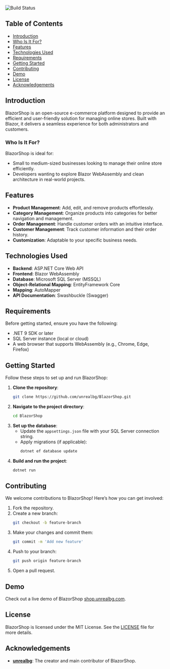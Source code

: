 ![Build Status](https://github.com/unrealbg/BlazorShop/actions/workflows/dotnet.yml/badge.svg)

## Table of Contents
- [Introduction](#introduction)
- [Who Is It For?](#who-is-it-for)
- [Features](#features)
- [Technologies Used](#technologies-used)
- [Requirements](#requirements)
- [Getting Started](#getting-started)
- [Contributing](#contributing)
- [Demo](#demo)
- [License](#license)
- [Acknowledgements](#acknowledgements)

## Introduction
BlazorShop is an open-source e-commerce platform designed to provide an efficient and user-friendly solution for managing online stores. Built with Blazor, it delivers a seamless experience for both administrators and customers.

### Who Is It For?
BlazorShop is ideal for:
- Small to medium-sized businesses looking to manage their online store efficiently.
- Developers wanting to explore Blazor WebAssembly and clean architecture in real-world projects.

## Features
- **Product Management**: Add, edit, and remove products effortlessly.
- **Category Management**: Organize products into categories for better navigation and management.
- **Order Management**: Handle customer orders with an intuitive interface.
- **Customer Management**: Track customer information and their order history.
- **Customization**: Adaptable to your specific business needs.

## Technologies Used
- **Backend**: ASP.NET Core Web API
- **Frontend**: Blazor WebAssembly
- **Database**: Microsoft SQL Server (MSSQL)
- **Object-Relational Mapping**: EntityFramework Core
- **Mapping**: AutoMapper
- **API Documentation**: Swashbuckle (Swagger)

## Requirements
Before getting started, ensure you have the following:
- .NET 9 SDK or later
- SQL Server instance (local or cloud)
- A web browser that supports WebAssembly (e.g., Chrome, Edge, Firefox)

## Getting Started
Follow these steps to set up and run BlazorShop:

1. **Clone the repository**:
    ```sh
    git clone https://github.com/unrealbg/BlazorShop.git
    ```
2. **Navigate to the project directory**:
    ```sh
    cd BlazorShop
    ```
3. **Set up the database**:
    - Update the `appsettings.json` file with your SQL Server connection string.
    - Apply migrations (if applicable):
      ```sh
      dotnet ef database update
      ```
4. **Build and run the project**:
    ```sh
    dotnet run
    ```

## Contributing
We welcome contributions to BlazorShop! Here’s how you can get involved:
1. Fork the repository.
2. Create a new branch:
    ```sh
    git checkout -b feature-branch
    ```
3. Make your changes and commit them:
    ```sh
    git commit -m 'Add new feature'
    ```
4. Push to your branch:
    ```sh
    git push origin feature-branch
    ```
5. Open a pull request.

## Demo
Check out a live demo of BlazorShop [shop.unrealbg.com](https://shop.unrealbg.com).

## License
BlazorShop is licensed under the MIT License. See the [LICENSE](./LICENSE) file for more details.

## Acknowledgements
- **[unrealbg](https://github.com/unrealbg)**: The creator and main contributor of BlazorShop.
